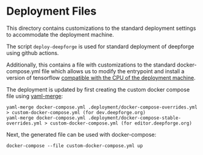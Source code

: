 # Deployment Files
This directory contains customizations to the standard deployment settings to accommodate the deployment machine.

The script `deploy-deepforge` is used for standard deployment of deepforge using github actions.

Additionally, this contains a file with customizations to the standard docker-compose.yml file which allows us to modify the entrypoint and install a version of tensorflow [compatible with the CPU of the deployment machine](https://github.com/deepforge-dev/deepforge/issues/1561).

The deployment is updated by first creating the custom docker compose file using [yaml-merge](https://github.com/alexlafroscia/yaml-merge):
```
yaml-merge docker-compose.yml .deployment/docker-compose-overrides.yml > custom-docker-compose.yml (for dev.deepforge.org)
yaml-merge docker-compose.yml .deployment/docker-compose-stable-overrides.yml > custom-docker-compose.yml (for editor.deepforge.org)
```
Next, the generated file can be used with docker-compose:
```
docker-compose --file custom-docker-compose.yml up
```
